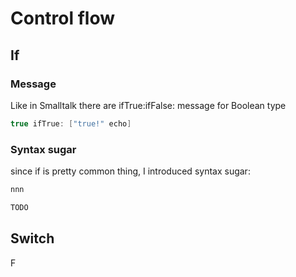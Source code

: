 # Control flow

## If




### Message
Like in Smalltalk there are ifTrue:ifFalse: message for Boolean type
```Scala
true ifTrue: ["true!" echo]
```

### Syntax sugar
since if is pretty common thing, I introduced syntax sugar:
```Scala
nnn
```

```Scala
TODO
```

## Switch

F

